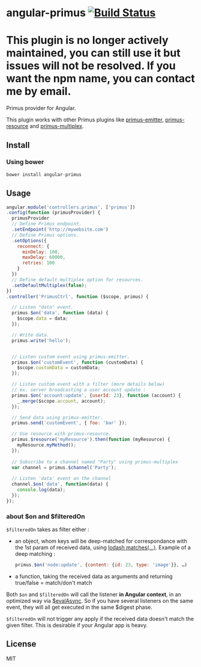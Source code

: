 # angular-primus [![Build Status](https://travis-ci.org/neoziro/angular-primus.svg?branch=master)](https://travis-ci.org/neoziro/angular-primus)

# This plugin is no longer actively maintained, you can still use it but issues will not be resolved. If you want the npm name, you can contact me by email.

Primus provider for Angular.

This plugin works with other Primus plugins like [primus-emitter](https://github.com/cayasso/primus-emitter), [primus-resource](https://github.com/cayasso/primus-resource) and [primus-multiplex](https://github.com/cayasso/primus-multiplex).

## Install

### Using bower

```js
bower install angular-primus
```

## Usage

```js
angular.module('controllers.primus', ['primus'])
.config(function (primusProvider) {
  primusProvider
  // Define Primus endpoint.
  .setEndpoint('http://mywebsite.com')
  // Define Primus options.
  .setOptions({
    reconnect: {
      minDelay: 100,
      maxDelay: 60000,
      retries: 100
    }
  })
  // Define default multiplex option for resources.
  .setDefaultMultiplex(false);
})
.controller('PrimusCtrl', function ($scope, primus) {

  // Listen "data" event.
  primus.$on('data', function (data) {
    $scope.data = data;
  });

  // Write data.
  primus.write('hello');


  // Listen custom event using primus-emitter.
  primus.$on('customEvent', function (customData) {
    $scope.customData = customData;
  });

  // Listen custom event with a filter (more details below)
  // ex. server broadcasting a user account update :
  primus.$on('account:update', {userId: 23}, function (account) {
    _.merge($scope.account, account);
  });

  // Send data using primus-emitter.
  primus.send('customEvent', { foo: 'bar' });

  // Use resource with primus-resource.
  primus.$resource('myResource').then(function (myResource) {
    myResource.myMethod();
  });
  
  // Subscribe to a channel named "Party" using primus-multiplex
  var channel = primus.$channel('Party');
  
  // Listen 'data' event on the channel
  channel.$on('data', function(data) {
    console.log(data);
  });
});
```

### about $on and $filteredOn

`$filteredOn` takes as filter either :
* an object, whom keys will be deep-matched for correspondance with the 1st param of received data, using [lodash matches(...)](https://lodash.com/docs#matches). Example of a deep matching :

  ```javascript
  primus.$on('node:update', {content: {id: 23, type: 'image'}}, …)
  ```
* a function, taking the received data as arguments and returning true/false = match/don't match

Both `$on` and `$filteredOn` will call the listener **in Angular context**, in an optimized way via [$evalAsync](http://www.bennadel.com/blog/2751-scope-applyasync-vs-scope-evalasync-in-angularjs-1-3.htm). So if you have several listeners on the same event, they will all get executed in the same $digest phase.

`$filteredOn` will not trigger any apply if the received data doesn't match the given filter. This is desirable if your Angular app is heavy.

## License

MIT
